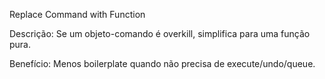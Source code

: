 Replace Command with Function

Descrição: Se um objeto-comando é overkill, simplifica para uma função pura.

Benefício: Menos boilerplate quando não precisa de execute/undo/queue.
